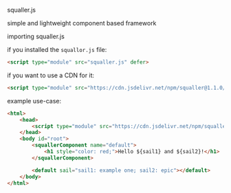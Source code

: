 squaller.js

simple and lightweight component based framework

importing squaller.js

if you installed the `squallor.js` file:
```html
<script type="module" src="squaller.js" defer>
```
if you want to use a CDN for it:
```html
<script type="module" src="https://cdn.jsdelivr.net/npm/squaller@1.1.0/src/squaller.js" defer></script>
```

example use-case:
```html
<html>
    <head>
        <script type="module" src="https://cdn.jsdelivr.net/npm/squaller@1.1.0/src/squaller.js" defer></script>
    </head>
    <body id="root">
        <squallerComponent name="default">
            <h1 style="color: red;">Hello ${sail1} and ${sail2}!</h1>
        </squallerComponent>

        <default sail="sail1: example one; sail2: epic"></default>
    </body>
</html>
```